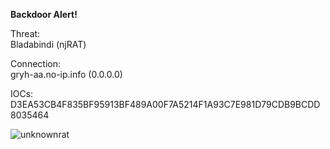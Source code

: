 <b>Backdoor Alert!</b>

Threat:  
Bladabindi (njRAT)  
  
Connection:  
gryh-aa.no-ip.info (0.0.0.0)  

IOCs:  
D3EA53CB4F835BF95913BF489A00F7A5214F1A93C7E981D79CDB9BCDD8035464  
  

![unknownrat](https://github.com/yuankong666/Ultimate-RAT-Collection/assets/128066597/62b522a9-0736-41b3-9556-0bae51fd126a)
